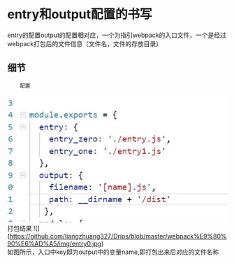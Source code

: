 # entry和output配置的书写
entry的配置output的配置相对应，一个为指引webpack的入口文件，一个是经过webpack打包后的文件信息（文件名，文件的存放目录）
## 细节
        配置
![](https://github.com/liangzhuang327/Drips/blob/master/webpack%E9%80%90%E6%AD%A5/img/entry_1.jpg) <br>
        打包结果
![] (https://github.com/liangzhuang327/Drips/blob/master/webpack%E9%80%90%E6%AD%A5/img/entry0.jpg) <br>
如图所示，入口中key即为output中的变量name,即打包出来后对应的文件名称